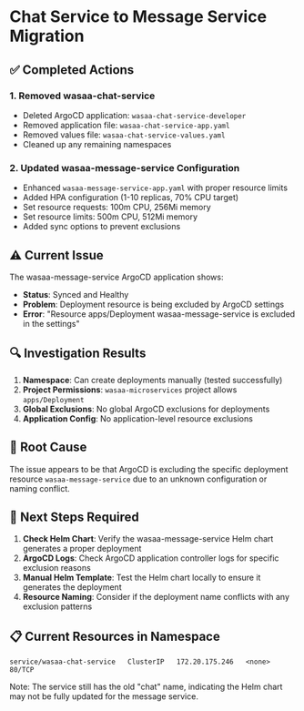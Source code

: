 # Chat Service to Message Service Migration

## ✅ Completed Actions

### 1. Removed wasaa-chat-service
- Deleted ArgoCD application: `wasaa-chat-service-developer`
- Removed application file: `wasaa-chat-service-app.yaml`
- Removed values file: `wasaa-chat-service-values.yaml`
- Cleaned up any remaining namespaces

### 2. Updated wasaa-message-service Configuration
- Enhanced `wasaa-message-service-app.yaml` with proper resource limits
- Added HPA configuration (1-10 replicas, 70% CPU target)
- Set resource requests: 100m CPU, 256Mi memory
- Set resource limits: 500m CPU, 512Mi memory
- Added sync options to prevent exclusions

## ⚠️ Current Issue

The wasaa-message-service ArgoCD application shows:
- **Status**: Synced and Healthy
- **Problem**: Deployment resource is being excluded by ArgoCD settings
- **Error**: "Resource apps/Deployment wasaa-message-service is excluded in the settings"

## 🔍 Investigation Results

1. **Namespace**: Can create deployments manually (tested successfully)
2. **Project Permissions**: `wasaa-microservices` project allows `apps/Deployment`
3. **Global Exclusions**: No global ArgoCD exclusions for deployments
4. **Application Config**: No application-level resource exclusions

## 🚨 Root Cause

The issue appears to be that ArgoCD is excluding the specific deployment resource `wasaa-message-service` due to an unknown configuration or naming conflict.

## 🔧 Next Steps Required

1. **Check Helm Chart**: Verify the wasaa-message-service Helm chart generates a proper deployment
2. **ArgoCD Logs**: Check ArgoCD application controller logs for specific exclusion reasons
3. **Manual Helm Template**: Test the Helm chart locally to ensure it generates the deployment
4. **Resource Naming**: Consider if the deployment name conflicts with any exclusion patterns

## 📋 Current Resources in Namespace

```
service/wasaa-chat-service   ClusterIP   172.20.175.246   <none>        80/TCP
```

Note: The service still has the old "chat" name, indicating the Helm chart may not be fully updated for the message service.